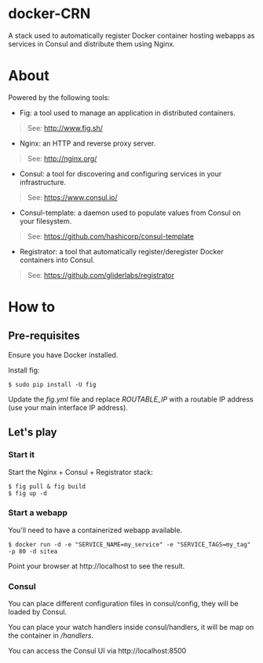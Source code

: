 # docker-CRN

A stack used to automatically register Docker container hosting webapps as services in Consul and distribute them using Nginx.

# About

Powered by the following tools:

* Fig: a tool used to manage an application in distributed containers.
> See: http://www.fig.sh/

* Nginx: an HTTP and reverse proxy server.
> See: http://nginx.org/

* Consul: a tool for discovering and configuring services in your infrastructure.
> See: https://www.consul.io/

* Consul-template: a daemon used to populate values from Consul on your filesystem.
> See: https://github.com/hashicorp/consul-template

* Registrator: a tool that automatically register/deregister Docker containers into Consul.
> See: https://github.com/gliderlabs/registrator

# How to

## Pre-requisites

Ensure you have Docker installed.

Install fig:

````
$ sudo pip install -U fig
````

Update the *fig.yml* file and replace *ROUTABLE_IP* with a routable IP address (use your main interface IP address).

## Let's play

### Start it

Start the Nginx + Consul + Registrator stack:

````
$ fig pull & fig build
$ fig up -d
````

### Start a webapp

You'll need to have a containerized webapp available.

````
$ docker run -d -e "SERVICE_NAME=my_service" -e "SERVICE_TAGS=my_tag" -p 80 -d sitea
````

Point your browser at http://localhost to see the result.

### Consul

You can place different configuration files in consul/config, they will be loaded by Consul.

You can place your watch handlers inside consul/handlers, it will be map on the container in */handlers*.

You can access the Consul UI via http://localhost:8500

